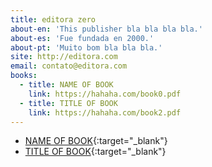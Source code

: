 ```yaml
---
title: editora zero
about-en: 'This publisher bla bla bla bla.'
about-es: 'Fue fundada en 2000.'
about-pt: 'Muito bom bla bla bla.'
site: http://editora.com
email: contato@editora.com
books:
  - title: NAME OF BOOK
    link: https://hahaha.com/book0.pdf
  - title: TITLE OF BOOK
    link: https://hahaha.com/book2.pdf
---
```

- [NAME OF BOOK](https://material.failm/book0.pdf){:target="_blank"}
- [TITLE OF BOOK](https://material.fail/book1.pdf){:target="_blank"}
